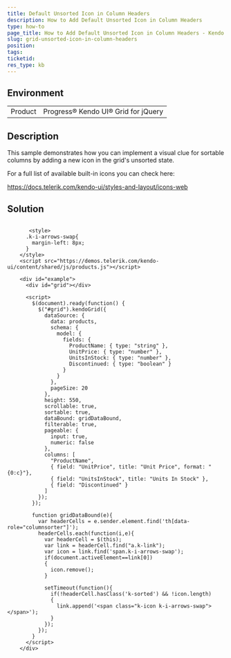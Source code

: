```yaml
---
title: Default Unsorted Icon in Column Headers
description: How to Add Default Unsorted Icon in Column Headers
type: how-to
page_title: How to Add Default Unsorted Icon in Column Headers - Kendo UI Grid for jQuery
slug: grid-unsorted-icon-in-column-headers
position: 
tags: 
ticketid: 
res_type: kb
---
```


## Environment
<table>
	<tbody>
		<tr>
			<td>Product</td>
			<td>Progress® Kendo UI® Grid for jQuery</td>
		</tr>
	</tbody>
</table>


## Description

This sample demonstrates how you can implement a visual clue for sortable columns by adding a new icon in the grid's unsorted state.

For a full list of available built-in icons you can check here:

https://docs.telerik.com/kendo-ui/styles-and-layout/icons-web 

## Solution

```dojo
  
       <style>
      .k-i-arrows-swap{
        margin-left: 8px;
      }
    </style>
    <script src="https://demos.telerik.com/kendo-ui/content/shared/js/products.js"></script>

    <div id="example">
      <div id="grid"></div>

      <script>
        $(document).ready(function() {
          $("#grid").kendoGrid({
            dataSource: {
              data: products,
              schema: {
                model: {
                  fields: {
                    ProductName: { type: "string" },
                    UnitPrice: { type: "number" },
                    UnitsInStock: { type: "number" },
                    Discontinued: { type: "boolean" }
                  }
                }
              },
              pageSize: 20
            },
            height: 550,
            scrollable: true,
            sortable: true,
            dataBound: gridDataBound,
            filterable: true,
            pageable: {
              input: true,
              numeric: false
            },
            columns: [
              "ProductName",
              { field: "UnitPrice", title: "Unit Price", format: "{0:c}"},
              { field: "UnitsInStock", title: "Units In Stock" },
              { field: "Discontinued" }
            ]
          });
        });

        function gridDataBound(e){
          var headerCells = e.sender.element.find('th[data-role="columnsorter"]');
          headerCells.each(function(i,e){
            var headerCell = $(this);
            var link = headerCell.find("a.k-link");
            var icon = link.find('span.k-i-arrows-swap');
            if(document.activeElement==link[0])
            {
              icon.remove();
            }

            setTimeout(function(){
              if(!headerCell.hasClass('k-sorted') && !icon.length)
              {
                link.append('<span class="k-icon k-i-arrows-swap"></span>');
              }
            });
          });
        }
      </script>
    </div>

``` 
